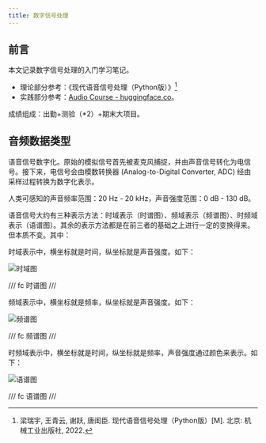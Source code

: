 ```yaml
---
title: 数字信号处理
---
```


## 前言

本文记录数字信号处理的入门学习笔记。

- 理论部分参考：《现代语音信号处理（Python版）》[^book]
- 实践部分参考：[Audio Course - huggingface.co](https://huggingface.co/learn/audio-course/chapter0/introduction)。

[^book]: 梁瑞宇, 王青云, 谢跃, 唐闺臣. 现代语音信号处理（Python版）[M]. 北京: 机械工业出版社, 2022.

成绩组成：出勤+测验（*2）+期末大项目。

## 音频数据类型

语音信号数字化。原始的模拟信号首先被麦克风捕捉，并由声音信号转化为电信号。接下来，电信号会由模数转换器 (Analog-to-Digital Converter, ADC) 经由采样过程转换为数字化表示。

人类可感知的声音频率范围：20 Hz - 20 kHz，声音强度范围：0 dB - 130 dB。

语音信号大约有三种表示方法：时域表示（时谱图）、频域表示（频谱图）、时频域表示（语谱图）。其余的表示方法都是在前三者的基础之上进行一定的变换得来。但本质不变。其中：

时域表示中，横坐标就是时间，纵坐标就是声音强度。如下：

![时域图](https://cdn.dwj601.cn/images/20250305095425917.png)

/// fc
时谱图
///

频域表示中，横坐标就是频率，纵坐标就是声音强度。如下：

![频谱图](https://cdn.dwj601.cn/images/20250305095426184.png)

/// fc
频谱图
///

时频域表示中，横坐标就是时间，纵坐标就是频率，声音强度通过颜色来表示。如下：

![语谱图](https://cdn.dwj601.cn/images/20250305095422831.png)

/// fc
语谱图
///
